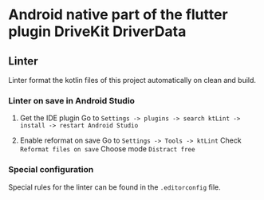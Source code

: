 # Android native part of the flutter plugin DriveKit DriverData

## Linter
Linter format the kotlin files of this project automatically on clean and build.

### Linter on save in Android Studio
1. Get the IDE plugin
   Go to `Settings -> plugins -> search ktLint -> install -> restart Android Studio`

2. Enable reformat on save
   Go to `Settings -> Tools -> ktLint`
   Check `Reformat files on save`
   Choose mode `Distract free`

### Special configuration
Special rules for the linter can be found in the `.editorconfig` file.
